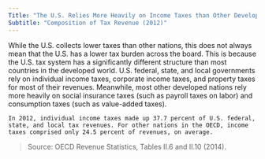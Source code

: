 ```yaml
---
Title: "The U.S. Relies More Heavily on Income Taxes than Other Developed Nations"
Subtitle: "Composition of Tax Revenue (2012)"
---
```

While the U.S. collects lower taxes than other nations, this does not always mean that the U.S. has a lower tax burden across the board. This is because the U.S. tax system has a significantly different structure than most countries in the developed world. U.S. federal, state, and local governments rely on individual income taxes, corporate income taxes, and property taxes for most of their revenues. Meanwhile, most other developed nations rely more heavily on social insurance taxes (such as payroll taxes on labor) and consumption taxes (such as value-added taxes).						

```
In 2012, individual income taxes made up 37.7 percent of U.S. federal, state, and local tax revenues. For other nations in the OECD, income taxes comprised only 24.5 percent of revenues, on average.						
```
>Source: OECD Revenue Statistics, Tables II.6 and II.10 (2014).
